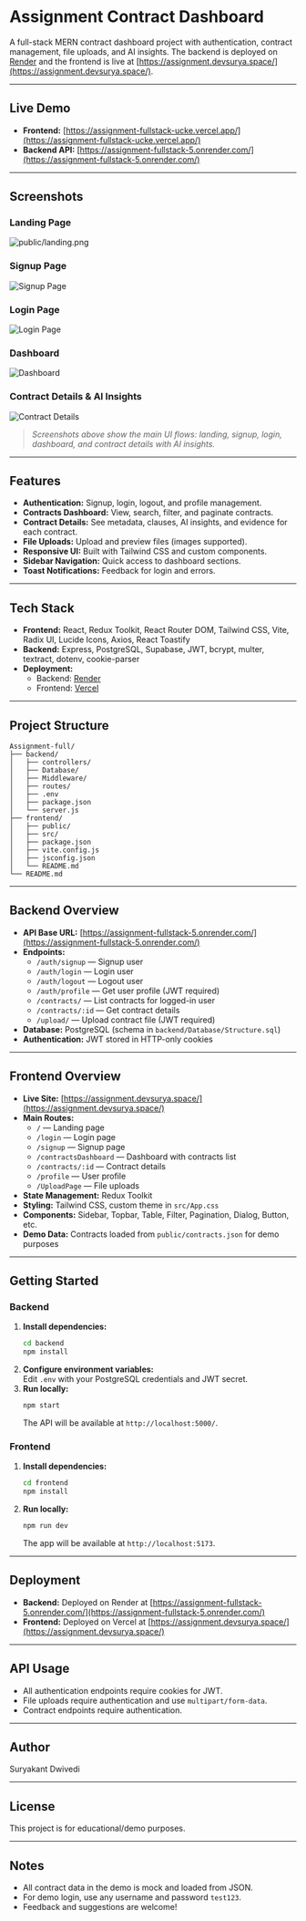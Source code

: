 # Assignment Contract Dashboard

A full-stack MERN contract dashboard project with authentication, contract management, file uploads, and AI insights. The backend is deployed on [Render](https://render.com/) and the frontend is live at [https://assignment.devsurya.space/](https://assignment.devsurya.space/).

---

## Live Demo

- **Frontend:** [https://assignment-fullstack-ucke.vercel.app/](https://assignment-fullstack-ucke.vercel.app/)
- **Backend API:** [https://assignment-fullstack-5.onrender.com/](https://assignment-fullstack-5.onrender.com/)

---
## Screenshots

### Landing Page
![public/landing.png](frontend/public/landing.png)

### Signup Page
![Signup Page](frontend/public/signup.png)

### Login Page
![Login Page](frontend/public/login.png)

### Dashboard
![Dashboard](frontend/public/dashboard.png)

### Contract Details & AI Insights
![Contract Details](frontend/public/insight.png)

> _Screenshots above show the main UI flows: landing, signup, login, dashboard, and contract details with AI insights._

---

## Features

- **Authentication:** Signup, login, logout, and profile management.
- **Contracts Dashboard:** View, search, filter, and paginate contracts.
- **Contract Details:** See metadata, clauses, AI insights, and evidence for each contract.
- **File Uploads:** Upload and preview files (images supported).
- **Responsive UI:** Built with Tailwind CSS and custom components.
- **Sidebar Navigation:** Quick access to dashboard sections.
- **Toast Notifications:** Feedback for login and errors.

---

## Tech Stack

- **Frontend:** React, Redux Toolkit, React Router DOM, Tailwind CSS, Vite, Radix UI, Lucide Icons, Axios, React Toastify
- **Backend:** Express, PostgreSQL, Supabase, JWT, bcrypt, multer, textract, dotenv, cookie-parser
- **Deployment:** 
  - Backend: [Render](https://render.com/)
  - Frontend: [Vercel](https://vercel.com/)

---

## Project Structure

```
Assignment-full/
├── backend/
│   ├── controllers/
│   ├── Database/
│   ├── Middleware/
│   ├── routes/
│   ├── .env
│   ├── package.json
│   └── server.js
├── frontend/
│   ├── public/
│   ├── src/
│   ├── package.json
│   ├── vite.config.js
│   ├── jsconfig.json
│   └── README.md
└── README.md
```

---

## Backend Overview

- **API Base URL:** [https://assignment-fullstack-5.onrender.com/](https://assignment-fullstack-5.onrender.com/)
- **Endpoints:**
  - `/auth/signup` — Signup user
  - `/auth/login` — Login user
  - `/auth/logout` — Logout user
  - `/auth/profile` — Get user profile (JWT required)
  - `/contracts/` — List contracts for logged-in user
  - `/contracts/:id` — Get contract details
  - `/upload/` — Upload contract file (JWT required)
- **Database:** PostgreSQL (schema in `backend/Database/Structure.sql`)
- **Authentication:** JWT stored in HTTP-only cookies

---

## Frontend Overview

- **Live Site:** [https://assignment.devsurya.space/](https://assignment.devsurya.space/)
- **Main Routes:**
  - `/` — Landing page
  - `/login` — Login page
  - `/signup` — Signup page
  - `/contractsDashboard` — Dashboard with contracts list
  - `/contracts/:id` — Contract details
  - `/profile` — User profile
  - `/UploadPage` — File uploads
- **State Management:** Redux Toolkit
- **Styling:** Tailwind CSS, custom theme in `src/App.css`
- **Components:** Sidebar, Topbar, Table, Filter, Pagination, Dialog, Button, etc.
- **Demo Data:** Contracts loaded from `public/contracts.json` for demo purposes

---

## Getting Started

### Backend

1. **Install dependencies:**
   ```sh
   cd backend
   npm install
   ```
2. **Configure environment variables:**  
   Edit `.env` with your PostgreSQL credentials and JWT secret.
3. **Run locally:**
   ```sh
   npm start
   ```
   The API will be available at `http://localhost:5000/`.

### Frontend

1. **Install dependencies:**
   ```sh
   cd frontend
   npm install
   ```
2. **Run locally:**
   ```sh
   npm run dev
   ```
   The app will be available at `http://localhost:5173`.

---

## Deployment

- **Backend:** Deployed on Render at [https://assignment-fullstack-5.onrender.com/](https://assignment-fullstack-5.onrender.com/)
- **Frontend:** Deployed on Vercel at [https://assignment.devsurya.space/](https://assignment.devsurya.space/)

---

## API Usage

- All authentication endpoints require cookies for JWT.
- File uploads require authentication and use `multipart/form-data`.
- Contract endpoints require authentication.

---

## Author

Suryakant Dwivedi

---

## License

This project is for educational/demo purposes.

---

## Notes

- All contract data in the demo is mock and loaded from JSON.
- For demo login, use any username and password `test123`.
- Feedback and suggestions are welcome!